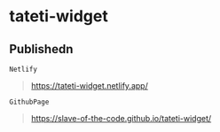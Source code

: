 # tateti-widget

## Publishedn

`Netlify`

> https://tateti-widget.netlify.app/

`GithubPage`

> https://slave-of-the-code.github.io/tateti-widget/

